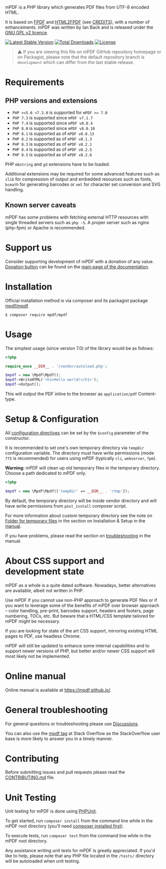 mPDF is a PHP library which generates PDF files from UTF-8 encoded HTML.

It is based on [FPDF](http://www.fpdf.org/) and [HTML2FPDF](http://html2fpdf.sourceforge.net/)
(see [CREDITS](CREDITS.txt)), with a number of enhancements. mPDF was written by Ian Back and is released
under the [GNU GPL v2 licence](LICENSE.txt).

[![Latest Stable Version](https://poser.pugx.org/mpdf/mpdf/v/stable)](https://packagist.org/packages/mpdf/mpdf)
[![Total Downloads](https://poser.pugx.org/mpdf/mpdf/downloads)](https://packagist.org/packages/mpdf/mpdf)
[![License](https://poser.pugx.org/mpdf/mpdf/license)](https://packagist.org/packages/mpdf/mpdf)


> ⚠ If you are viewing this file on mPDF GitHub repository homepage or on Packagist, please note that
> the default repository branch is `development` which can differ from the last stable release.

Requirements
============

PHP versions and extensions
---------------------------

- `PHP >=5.6 <7.3.0` is supported for `mPDF >= 7.0`
- `PHP 7.3` is supported since `mPDF v7.1.7`
- `PHP 7.4` is supported since `mPDF v8.0.4`
- `PHP 8.0` is supported since `mPDF v8.0.10`
- `PHP 8.1` is supported as of `mPDF v8.0.13`
- `PHP 8.2` is supported as of `mPDF v8.1.3`
- `PHP 8.3` is supported as of `mPDF v8.2.1`
- `PHP 8.4` is supported as of `mPDF v8.2.5`
- `PHP 8.5` is supported as of `mPDF v8.2.6`

PHP `mbstring` and `gd` extensions have to be loaded.

Additional extensions may be required for some advanced features such as `zlib` for compression of output and
embedded resources such as fonts, `bcmath` for generating barcodes or `xml` for character set conversion
and SVG handling.

Known server caveats
--------------------

mPDF has some problems with fetching external HTTP resources with single threaded servers such as `php -S`. A proper
server such as nginx (php-fpm) or Apache is recommended.

Support us
==========

Consider supporting development of mPDF with a donation of any value. [Donation button][1] can be found on the
[main page of the documentation][1].

Installation
============

Official installation method is via composer and its packagist package [mpdf/mpdf](https://packagist.org/packages/mpdf/mpdf).

```
$ composer require mpdf/mpdf
```

Usage
=====

The simplest usage (since version 7.0) of the library would be as follows:

```php
<?php

require_once __DIR__ . '/vendor/autoload.php';

$mpdf = new \Mpdf\Mpdf();
$mpdf->WriteHTML('<h1>Hello world!</h1>');
$mpdf->Output();

```

This will output the PDF inline to the browser as `application/pdf` Content-type.

Setup & Configuration
=====================

All [configuration directives](https://mpdf.github.io/reference/mpdf-variables/overview.html) can
be set by the `$config` parameter of the constructor.

It is recommended to set one's own temporary directory via `tempDir` configuration variable.
The directory must have write permissions (mode `775` is recommended) for users using mPDF
(typically `cli`, `webserver`, `fpm`).

**Warning:** mPDF will clean up old temporary files in the temporary directory. Choose a path dedicated to mPDF only.


```php
<?php

$mpdf = new \Mpdf\Mpdf(['tempDir' => __DIR__ . '/tmp']);

```

By default, the temporary directory will be inside vendor directory and will have write permissions from
`post_install` composer script.

For more information about custom temporary directory see the note on
[Folder for temporary files](https://mpdf.github.io/installation-setup/folders-for-temporary-files.html)
in the section on Installation & Setup in the [manual][1].

If you have problems, please read the section on
[troubleshooting](https://mpdf.github.io/troubleshooting/known-issues.html) in the manual.

About CSS support and development state
=======================================

mPDF as a whole is a quite dated software. Nowadays, better alternatives are available, albeit not written in PHP.

Use mPDF if you cannot use non-PHP approach to generate PDF files or if you want to leverage some of the benefits of mPDF
over browser approach – color handling, pre-print, barcodes support, headers and footers, page numbering, TOCs, etc.
But beware that a HTML/CSS template tailored for mPDF might be necessary.

If you are looking for state of the art CSS support, mirroring existing HTML pages to PDF, use headless Chrome.

mPDF will still be updated to enhance some internal capabilities and to support newer versions of PHP,
but better and/or newer CSS support will most likely not be implemented.

Online manual
=============

Online manual is available at https://mpdf.github.io/.

General troubleshooting
=============

For general questions or troubleshooting please use [Discussions](https://github.com/mpdf/mpdf/discussions).

You can also use the [mpdf tag](https://stackoverflow.com/questions/tagged/mpdf) at Stack Overflow as the StackOverflow user base is more likely to answer you in a timely manner.

Contributing
============

Before submitting issues and pull requests please read the [CONTRIBUTING.md](https://github.com/mpdf/mpdf/blob/development/.github/CONTRIBUTING.md) file.

Unit Testing
============

Unit testing for mPDF is done using [PHPUnit](https://phpunit.de/).

To get started, run `composer install` from the command line while in the mPDF root directory
(you'll need [composer installed first](https://getcomposer.org/download/)).

To execute tests, run `composer test` from the command line while in the mPDF root directory.

Any assistance writing unit tests for mPDF is greatly appreciated. If you'd like to help, please
note that any PHP file located in the `/tests/` directory will be autoloaded when unit testing.

[1]: https://mpdf.github.io
